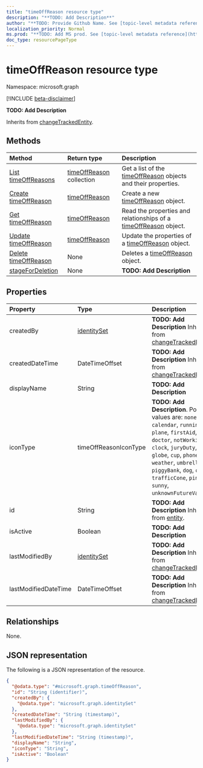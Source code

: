 ```yaml
---
title: "timeOffReason resource type"
description: "**TODO: Add Description**"
author: "**TODO: Provide Github Name. See [topic-level metadata reference](https://msgo.azurewebsites.net/add/document/guidelines/metadata.html#topic-level-metadata)**"
localization_priority: Normal
ms.prod: "**TODO: Add MS prod. See [topic-level metadata reference](https://msgo.azurewebsites.net/add/document/guidelines/metadata.html#topic-level-metadata)**"
doc_type: resourcePageType
---
```


# timeOffReason resource type

Namespace: microsoft.graph

[!INCLUDE [beta-disclaimer](../../includes/beta-disclaimer.md)]

**TODO: Add Description**


Inherits from [changeTrackedEntity](../resources/changetrackedentity.md).

## Methods
|Method|Return type|Description|
|:---|:---|:---|
|[List timeOffReasons](../api/timeoffreason-list.md)|[timeOffReason](../resources/timeoffreason.md) collection|Get a list of the [timeOffReason](../resources/timeoffreason.md) objects and their properties.|
|[Create timeOffReason](../api/timeoffreason-create.md)|[timeOffReason](../resources/timeoffreason.md)|Create a new [timeOffReason](../resources/timeoffreason.md) object.|
|[Get timeOffReason](../api/timeoffreason-get.md)|[timeOffReason](../resources/timeoffreason.md)|Read the properties and relationships of a [timeOffReason](../resources/timeoffreason.md) object.|
|[Update timeOffReason](../api/timeoffreason-update.md)|[timeOffReason](../resources/timeoffreason.md)|Update the properties of a [timeOffReason](../resources/timeoffreason.md) object.|
|[Delete timeOffReason](../api/timeoffreason-delete.md)|None|Deletes a [timeOffReason](../resources/timeoffreason.md) object.|
|[stageForDeletion](../api/timeoffreason-stagefordeletion.md)|None|**TODO: Add Description**|

## Properties
|Property|Type|Description|
|:---|:---|:---|
|createdBy|[identitySet](../resources/identityset.md)|**TODO: Add Description** Inherited from [changeTrackedEntity](../resources/changetrackedentity.md).|
|createdDateTime|DateTimeOffset|**TODO: Add Description** Inherited from [changeTrackedEntity](../resources/changetrackedentity.md).|
|displayName|String|**TODO: Add Description**|
|iconType|timeOffReasonIconType|**TODO: Add Description**. Possible values are: `none`, `car`, `calendar`, `running`, `plane`, `firstAid`, `doctor`, `notWorking`, `clock`, `juryDuty`, `globe`, `cup`, `phone`, `weather`, `umbrella`, `piggyBank`, `dog`, `cake`, `trafficCone`, `pin`, `sunny`, `unknownFutureValue`.|
|id|String|**TODO: Add Description** Inherited from [entity](../resources/entity.md).|
|isActive|Boolean|**TODO: Add Description**|
|lastModifiedBy|[identitySet](../resources/identityset.md)|**TODO: Add Description** Inherited from [changeTrackedEntity](../resources/changetrackedentity.md).|
|lastModifiedDateTime|DateTimeOffset|**TODO: Add Description** Inherited from [changeTrackedEntity](../resources/changetrackedentity.md).|

## Relationships
None.

## JSON representation
The following is a JSON representation of the resource.
<!-- {
  "blockType": "resource",
  "keyProperty": "id",
  "@odata.type": "microsoft.graph.timeOffReason",
  "baseType": "microsoft.graph.changeTrackedEntity",
  "openType": false
}
-->
``` json
{
  "@odata.type": "#microsoft.graph.timeOffReason",
  "id": "String (identifier)",
  "createdBy": {
    "@odata.type": "microsoft.graph.identitySet"
  },
  "createdDateTime": "String (timestamp)",
  "lastModifiedBy": {
    "@odata.type": "microsoft.graph.identitySet"
  },
  "lastModifiedDateTime": "String (timestamp)",
  "displayName": "String",
  "iconType": "String",
  "isActive": "Boolean"
}
```

